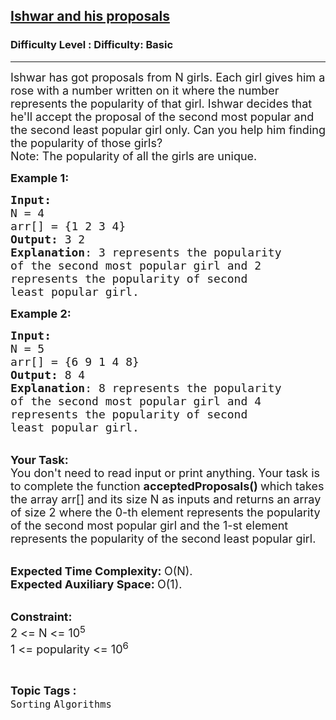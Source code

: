 <h2><a href="https://www.geeksforgeeks.org/problems/ishwar-and-his-proposals1140/1?page=4&difficulty=Basic,Easy&status=unsolved,attempted&sortBy=submissions">Ishwar and his proposals</a></h2><h3>Difficulty Level : Difficulty: Basic</h3><hr><div class="problems_problem_content__Xm_eO"><p><span style="font-size:18px">Ishwar has got proposals from N girls. Each girl gives him a rose with a number written on it where the number represents the popularity of that&nbsp;girl. Ishwar decides that he'll accept the proposal of the second most popular and the second least popular girl only. Can you help him finding the popularity of those girls?<br>
Note: The popularity of all the girls are unique.</span></p>

<p><span style="font-size:18px"><strong>Example 1:</strong></span></p>

<pre><span style="font-size:18px"><strong>Input:</strong>
N = 4
arr[] = {1 2 3 4}
<strong>Output:</strong> 3 2
<strong>Explanation</strong>: 3 represents the popularity
of the second most popular girl and 2
represents the popularity of second
least popular girl.
</span></pre>

<p><span style="font-size:18px"><strong>Example 2:</strong></span></p>

<pre><span style="font-size:18px"><strong>Input:</strong>
N = 5
arr[] = {6 9 1 4 8}
<strong>Output:</strong> 8 4
<strong>Explanation</strong>: 8 represents the popularity
of the second most popular girl and 4
represents the popularity of second
least popular girl.</span></pre>

<p><br>
<span style="font-size:18px"><strong>Your Task:</strong><br>
You don't need to read input or print anything. Your task is to complete the function&nbsp;<strong>acceptedProposals()&nbsp;</strong>which takes the array arr[] and its size N as inputs and returns an array of size 2 where the 0-th element represents the popularity of the second most popular girl and the 1-st element represents the popularity of the second least popular girl.</span></p>

<p><br>
<span style="font-size:18px"><strong>Expected Time Complexity:&nbsp;</strong>O(N).<br>
<strong>Expected Auxiliary Space:&nbsp;</strong>O(1).</span></p>

<p><br>
<span style="font-size:18px"><strong>Constraint:</strong><br>
2 &lt;= N &lt;= 10<sup>5</sup><br>
1 &lt;= popularity &lt;= 10<sup>6</sup></span></p>
</div><br><p><span style=font-size:18px><strong>Topic Tags : </strong><br><code>Sorting</code>&nbsp;<code>Algorithms</code>&nbsp;